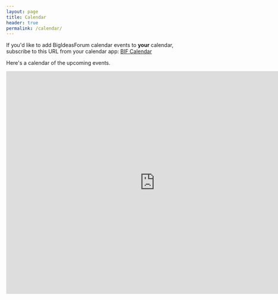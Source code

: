 ```yaml
---
layout: page
title: Calendar
header: true 
permalink: /calendar/
---
```


If you'd like to add BigIdeasForum calendar events to **your** calendar, subscribe to this URL from your calendar app: [BIF Calendar](https://calendar.google.com/calendar/ical/bigideasforum%40gmail.com/public/basic.ics)

Here's a calendar of the upcoming events.

<iframe src="https://calendar.google.com/calendar/embed?src=bigideasforum%40gmail.com&ctz=America%2FToronto" style="border: 0" width="800" height="600" frameborder="0" scrolling="no"></iframe>